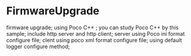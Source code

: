 # FirmwareUpgrade
firmware upgrade;
using Poco C++ ;
you can study Poco C++ by this sample;
include http server and http client;
server using Poco ini format configure file;
clent using poco xml format configure file;
using default logger configure method;
